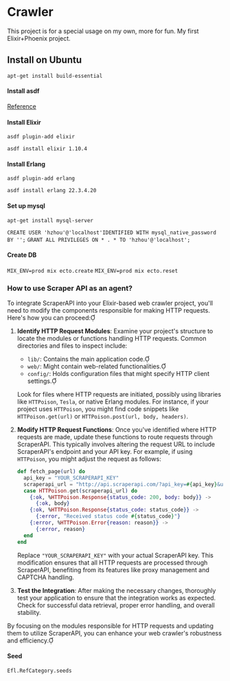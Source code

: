 # Crawler

This project is for a special usage on my own, more for fun. My first Elixir+Phoenix project.


## Install on Ubuntu

`apt-get install build-essential`

#### Install asdf

[Reference](http://asdf-vm.com/guide/getting-started.html#_1-install-dependencies)

#### Install Elixir

`asdf plugin-add elixir`

`asdf install elixir 1.10.4`

#### Install Erlang
`asdf plugin-add erlang`

`asdf install erlang 22.3.4.20`

#### Set up mysql
`apt-get install mysql-server`

`CREATE USER 'hzhou'@'localhost'IDENTIFIED WITH mysql_native_password BY '';`
`GRANT ALL PRIVILEGES ON * . * TO 'hzhou'@'localhost';`

#### Create DB

`MIX_ENV=prod mix ecto.create`
`MIX_ENV=prod mix ecto.reset`

### How to use Scraper API as an agent?

To integrate ScraperAPI into your Elixir-based web crawler project, you'll need to modify the components responsible for making HTTP requests. Here's how you can proceed:

1. **Identify HTTP Request Modules**:
   Examine your project's structure to locate the modules or functions handling HTTP requests. Common directories and files to inspect include:
   - `lib/`: Contains the main application code.
   - `web/`: Might contain web-related functionalities.
   - `config/`: Holds configuration files that might specify HTTP client settings.

   Look for files where HTTP requests are initiated, possibly using libraries like `HTTPoison`, `Tesla`, or native Erlang modules. For instance, if your project uses `HTTPoison`, you might find code snippets like `HTTPoison.get(url)` or `HTTPoison.post(url, body, headers)`.

2. **Modify HTTP Request Functions**:
   Once you've identified where HTTP requests are made, update these functions to route requests through ScraperAPI. This typically involves altering the request URL to include ScraperAPI's endpoint and your API key. For example, if using `HTTPoison`, you might adjust the request as follows:

   ```elixir
   def fetch_page(url) do
     api_key = "YOUR_SCRAPERAPI_KEY"
     scraperapi_url = "http://api.scraperapi.com/?api_key=#{api_key}&url=#{URI.encode(url)}"
     case HTTPoison.get(scraperapi_url) do
       {:ok, %HTTPoison.Response{status_code: 200, body: body}} ->
         {:ok, body}
       {:ok, %HTTPoison.Response{status_code: status_code}} ->
         {:error, "Received status code #{status_code}"}
       {:error, %HTTPoison.Error{reason: reason}} ->
         {:error, reason}
     end
   end
   ```

   Replace `"YOUR_SCRAPERAPI_KEY"` with your actual ScraperAPI key. This modification ensures that all HTTP requests are processed through ScraperAPI, benefiting from its features like proxy management and CAPTCHA handling.

3. **Test the Integration**:
   After making the necessary changes, thoroughly test your application to ensure that the integration works as expected. Check for successful data retrieval, proper error handling, and overall stability.

By focusing on the modules responsible for HTTP requests and updating them to utilize ScraperAPI, you can enhance your web crawler's robustness and efficiency. 

#### Seed
```
Efl.RefCategory.seeds
```
